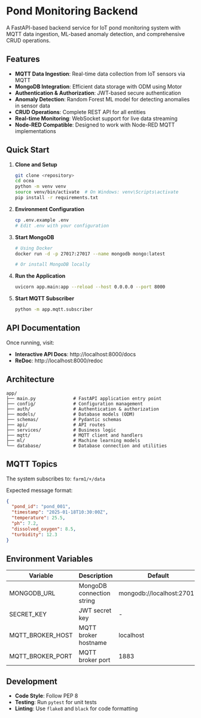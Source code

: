 # Pond Monitoring Backend

A FastAPI-based backend service for IoT pond monitoring system with MQTT data ingestion, ML-based anomaly detection, and comprehensive CRUD operations.

## Features

- **MQTT Data Ingestion**: Real-time data collection from IoT sensors via MQTT
- **MongoDB Integration**: Efficient data storage with ODM using Motor
- **Authentication & Authorization**: JWT-based secure authentication
- **Anomaly Detection**: Random Forest ML model for detecting anomalies in sensor data
- **CRUD Operations**: Complete REST API for all entities
- **Real-time Monitoring**: WebSocket support for live data streaming
- **Node-RED Compatible**: Designed to work with Node-RED MQTT implementations

## Quick Start

1. **Clone and Setup**
   ```bash
   git clone <repository>
   cd ocea
   python -m venv venv
   source venv/bin/activate  # On Windows: venv\Scripts\activate
   pip install -r requirements.txt
   ```

2. **Environment Configuration**
   ```bash
   cp .env.example .env
   # Edit .env with your configuration
   ```

3. **Start MongoDB**
   ```bash
   # Using Docker
   docker run -d -p 27017:27017 --name mongodb mongo:latest
   
   # Or install MongoDB locally
   ```

4. **Run the Application**
   ```bash
   uvicorn app.main:app --reload --host 0.0.0.0 --port 8000
   ```

5. **Start MQTT Subscriber**
   ```bash
   python -m app.mqtt.subscriber
   ```

## API Documentation

Once running, visit:
- **Interactive API Docs**: http://localhost:8000/docs
- **ReDoc**: http://localhost:8000/redoc

## Architecture

```
app/
├── main.py              # FastAPI application entry point
├── config/              # Configuration management
├── auth/                # Authentication & authorization
├── models/              # Database models (ODM)
├── schemas/             # Pydantic schemas
├── api/                 # API routes
├── services/            # Business logic
├── mqtt/                # MQTT client and handlers
├── ml/                  # Machine learning models
└── database/            # Database connection and utilities
```

## MQTT Topics

The system subscribes to: `farm1/+/data`

Expected message format:
```json
{
  "pond_id": "pond_001",
  "timestamp": "2025-01-18T10:30:00Z",
  "temperature": 25.5,
  "ph": 7.2,
  "dissolved_oxygen": 8.5,
  "turbidity": 12.3
}
```

## Environment Variables

| Variable | Description | Default |
|----------|-------------|---------|
| MONGODB_URL | MongoDB connection string | mongodb://localhost:27017 |
| SECRET_KEY | JWT secret key | - |
| MQTT_BROKER_HOST | MQTT broker hostname | localhost |
| MQTT_BROKER_PORT | MQTT broker port | 1883 |

## Development

- **Code Style**: Follow PEP 8
- **Testing**: Run `pytest` for unit tests
- **Linting**: Use `flake8` and `black` for code formatting
